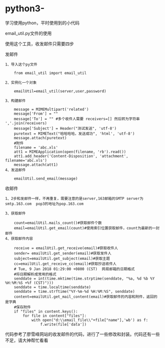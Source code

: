 # python3-
学习使用python，平时使用到的小代码

email_util.py文件的使用


使用这个工具，收发邮件只需要四步

发邮件

    1、导入这个py文件

        from email_util import email_util
  
    2、实例化一个对象

        emailUtil=email_util(server,user,password)
  
    3、构建邮件

        message = MIMEMultipart('related')
        message['From'] = ""
        message['To'] = "" #多个收件人需要 receivers=[] 然后转为字符串 ','.join(receivers)
        message['Subject'] = Header("测试发送", 'utf-8')
        puretext = MIMEText("哈哈哈哈，发送成功", 'html', 'utf-8')
        message.attach(puretext)
        #附件
        filename = 'abc.xls'
        att1 = MIMEApplication(open(filename, 'rb').read())
        att1.add_header('Content-Disposition', 'attachment', filename='abc.xls')
        message.attach(att1)
    4、发送邮件

        emailUtil.send_email(message)
 收邮件
 
    1、2步和发邮件一样，不再重复，需要注意的是server,163邮箱的SMTP server为 smtp.163.com  pop3的地址为pop.163.com
 
    3、获取邮件
 
        count=emailUtil.mails_count()#获取邮件个数
        email=emailUtil.get_email(count)#使用索引位置获取邮件，count为最新的一封邮件
    4、获取邮件内容
 
        receive = emailUtil.get_receive(email)#获取收件人
        sender= emailUtil.get_sender(email)#获取发件人
        subject=emailUtil.get_subject(email)#获取主题
        cc=emailUtil.get_receive_cc(email)#获取抄送收件人
        # Tue, 9 Jan 2018 01:29:00 +0800 (CST)  网易邮箱的日期格式
        #将日期解析成常用的格式
        senddate = int(time.mktime(time.strptime(senddate, "%a, %d %b %Y %H:%M:%S +%f (CST)")))
        senddate = time.localtime(senddate)
        senddate = time.strftime("%Y-%m-%d %H:%M:%S", senddate)
        content=emailUtil.get_mail_content(email)#获取邮件的内容和附件，返回的是字典
        #保存附件
        if "files" in content.keys():
            for file in content["files"]:
                with open("d:\\email_file\\"+file["name"],'wb') as f:
                    f.write(file['data'])

代码参考了廖雪峰网站的收发邮件的代码，进行了一些修改和封装。代码还有一些不足，请大神帮忙看看

